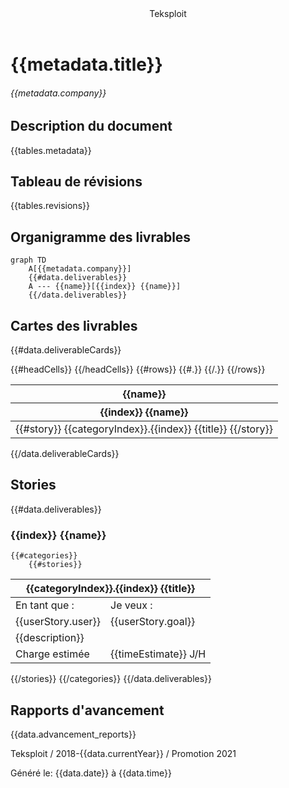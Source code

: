 <header>
	Teksploit
</header>

# {{metadata.title}}
###### {{metadata.company}}

## Description du document
{{tables.metadata}}

## Tableau de révisions
{{tables.revisions}}

## Organigramme des livrables

```{.mermaid format=svg}
graph TD
	A[{{metadata.company}}]
	{{#data.deliverables}}
	A --- {{name}}[{{index}} {{name}}]
	{{/data.deliverables}}
```

## Cartes des livrables
{{#data.deliverableCards}}
<table>
	<thead>
		<tr>
			<th colspan="{{headCells.length}}">{{name}}</th>
		</tr>
		<tr>
		{{#headCells}}
			<th>{{index}} {{name}}</th>
		{{/headCells}}
		</tr>
	</thead>
	<tbody>
	{{#rows}}
		<tr>
		{{#.}}
			<td>{{#story}} {{categoryIndex}}.{{index}} {{title}} {{/story}}</td>
		{{/.}}
		</tr>
	{{/rows}}
	</tbody>
</table>
{{/data.deliverableCards}}

## Stories
{{#data.deliverables}}
### {{index}} {{name}}
	{{#categories}}
		{{#stories}}
<table class="{{status}}">
	<thead>
		<tr>
			<th colspan="2">{{categoryIndex}}.{{index}} {{title}}</th>
		</tr>
	</thead>
	<tbody>
		<tr>
			<td>En tant que :</td>
			<td>Je veux :</td>
		</tr>
		<tr>
			<td>{{userStory.user}}</td>
			<td>{{userStory.goal}}</td>
		</tr>
		<tr>
			<td colspan="2">{{description}}</td>
		</tr>
		<tr>
			<td>Charge estimée</td>
			<td>{{timeEstimate}} J/H</td>
		</tr>
	</tbody>
</table>
		{{/stories}}
	{{/categories}}
{{/data.deliverables}}

## Rapports d'avancement
{{data.advancement_reports}}

<footer>
	Teksploit / 2018-{{data.currentYear}} / Promotion 2021
</footer>

Généré le: {{data.date}} à {{data.time}}
